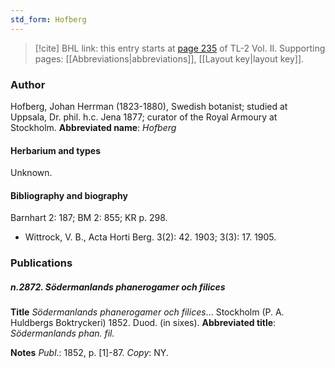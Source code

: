 ```yaml
---
std_form: Hofberg
---
```


> [!cite] BHL link: this entry starts at [page 235](https://www.biodiversitylibrary.org/page/33068477) of TL-2 Vol. II.
> Supporting pages: [[Abbreviations|abbreviations]], [[Layout key|layout key]].

### Author

Hofberg, Johan Herrman (1823-1880), Swedish botanist; studied at Uppsala, Dr. phil. h.c. Jena 1877; curator of the Royal Armoury at Stockholm. 
**Abbreviated name**: *Hofberg*

#### Herbarium and types

Unknown.

#### Bibliography and biography

Barnhart 2: 187; BM 2: 855; KR p. 298.
- Wittrock, V. B., Acta Horti Berg. 3(2): 42. 1903; 3(3): 17. 1905.

### Publications

##### n.2872. Södermanlands phanerogamer och filices

**Title**
*Södermanlands phanerogamer och filices*... Stockholm (P. A. Huldbergs Boktryckeri) 1852. Duod. (in sixes).
**Abbreviated title**: *Södermanlands phan. fil.*

**Notes**
*Publ*.: 1852, p. \[1\]-87. *Copy*: NY.

